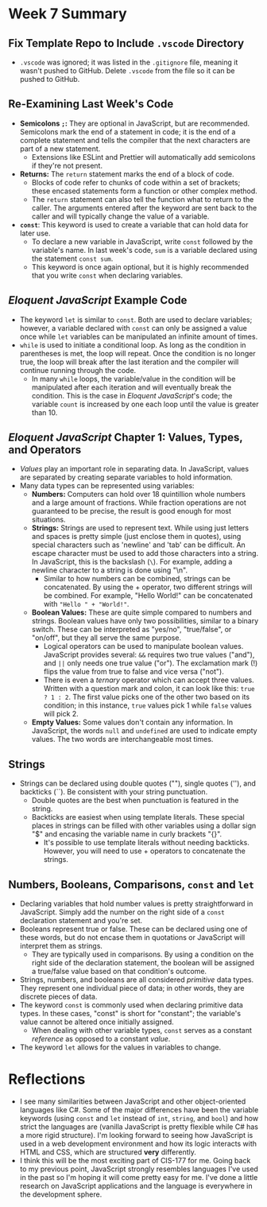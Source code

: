 # Week 7 Summary

## Fix Template Repo to Include `.vscode` Directory
* `.vscode` was ignored; it was listed in the `.gitignore` file, meaning it wasn't pushed to GitHub. Delete `.vscode` from the file so it can be pushed to GitHub.

## Re-Examining Last Week's Code
* **Semicolons `;`:** They are optional in JavaScript, but are recommended. Semicolons mark the end of a statement in code; it is the end of a complete statement and tells the compiler that the next characters are part of a new statement.
  * Extensions like ESLint and Prettier will automatically add semicolons if they're not present.
* **Returns:** The `return` statement marks the end of a block of code.
  * Blocks of code refer to chunks of code within a set of brackets; these encased statements form a function or other complex method.
  * The `return` statement can also tell the function what to return to the caller. The arguments entered after the keyword are sent back to the caller and will typically change the value of a variable.
* **`const`**: This keyword is used to create a variable that can hold data for later use.
  * To declare a new variable in JavaScript, write `const` followed by the variable's name. In last week's code, `sum` is a variable declared using the statement `const sum`.
  * This keyword is once again optional, but it is highly recommended that you write `const` when declaring variables.

## _Eloquent JavaScript_ Example Code
* The keyword `let` is similar to `const`. Both are used to declare variables; however, a variable declared with `const` can only be assigned a value once while `let` variables can be manipulated an infinite amount of times.
* `while` is used to initiate a conditional loop. As long as the condition in parentheses is met, the loop will repeat. Once the condition is no longer true, the loop will break after the last iteration and the compiler will continue running through the code.
  * In many `while` loops, the variable/value in the condition will be manipulated after each iteration and will eventually break the condition. This is the case in _Eloquent JavaScript_'s code; the variable `count` is increased by one each loop until the
    value is greater than 10.

## _Eloquent JavaScript_ Chapter 1: Values, Types, and Operators
* _Values_ play an important role in separating data. In JavaScript, values are separated by creating separate variables to hold information.
* Many data types can be represented using variables:
  * **Numbers:** Computers can hold over 18 quintillion whole numbers and a large amount of fractions. While fraction operations are not guaranteed to be precise, the result is good enough for most situations.
  * **Strings:** Strings are used to represent text. While using just letters and spaces is pretty simple (just enclose them in quotes), using special characters such as 'newline' and 'tab' can be difficult. An escape character must be used to add those characters into a string. In JavaScript, this is the backslash (`\`). For example, adding a newline character to a string is done using "\n".
    * Similar to how numbers can be combined, strings can be concatenated. By using the + operator, two different strings will be combined. For example, "Hello World!" can be concatenated with `"Hello " + "World!"`.
  * **Boolean Values:** These are quite simple compared to numbers and strings. Boolean values have only two possibilities, similar to a binary switch. These can be interpreted as "yes/no", "true/false", or "on/off", but they all serve the same purpose.
    * Logical operators can be used to manipulate boolean values. JavaScript provides several: `&&` requires two true values ("and"), and `||` only needs one true value ("or"). The exclamation mark (!) flips the value from true to false and vice versa ("not").
    * There is even a _ternary_ operator which can accept three values. Written with a question mark and colon, it can look like this: `true ? 1 : 2`. The first value picks one of the other two based on its condition; in this instance, `true` values pick 1
      while `false` values will pick 2.
  * **Empty Values:** Some values don't contain any information. In JavaScript, the words `null` and `undefined` are used to indicate empty values. The two words are interchangeable most times.

## Strings
* Strings can be declared using double quotes (""), single quotes (''), and backticks (``). Be consistent with your string punctuation.
  * Double quotes are the best when punctuation is featured in the string.
  * Backticks are easiest when using template literals. These special places in strings can be filled with other variables using a dollar sign "$" and encasing the variable name in curly brackets "{}".
    * It's possible to use template literals without needing backticks. However, you will need to use + operators to concatenate the strings.

## Numbers, Booleans, Comparisons, `const` and `let`
* Declaring variables that hold number values is pretty straightforward in JavaScript. Simply add the number on the right side of a `const` declaration statement and you're set.
* Booleans represent true or false. These can be declared using one of these words, but do not encase them in quotations or JavaScript will interpret them as strings.
  * They are typically used in comparisons. By using a condition on the right side of the declaration statement, the boolean will be assigned a true/false value based on that condition's outcome.
* Strings, numbers, and booleans are all considered _primitive_ data types. They represent one individual piece of data; in other words, they are discrete pieces of data.
* The keyword `const` is commonly used when declaring primitive data types. In these cases, "const" is short for "constant"; the variable's value cannot be altered once initially assigned.
  * When dealing with other variable types, `const` serves as a constant _reference_ as opposed to a constant _value_. 
* The keyword `let` allows for the values in variables to change.

# Reflections
* I see many similarities between JavaScript and other object-oriented languages like C#. Some of the major differences have been the variable keywords (using `const` and `let` instead of `int`, `string`, and `bool`) and how strict the languages are
  (vanilla JavaScript is pretty flexible while C# has a more rigid structure). I'm looking forward to seeing how JavaScript is used in a web development environment and how its logic interacts with HTML and CSS, which are structured **very** differently.
* I think this will be the most exciting part of CIS-177 for me. Going back to my previous point, JavaScript strongly resembles languages I've used in the past so I'm hoping it will come pretty easy for me. I've done a little research on JavaScript
  applications and the language is everywhere in the development sphere.
